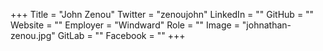 +++
Title = "John Zenou"
Twitter = "zenoujohn"
LinkedIn = ""
GitHub = ""
Website = ""
Employer = "Windward"
Role = ""
Image = "johnathan-zenou.jpg"
GitLab = ""
Facebook = ""
+++
